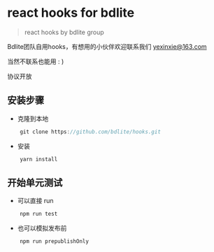 # react hooks for bdlite

> react hooks by bdlite group

Bdlite团队自用hooks，有想用的小伙伴欢迎联系我们 yexinxie@163.com

当然不联系也能用 : )

协议开放


## 安装步骤

- 克隆到本地

```javascript
    git clone https://github.com/bdlite/hooks.git
```

- 安装

```javascript
    yarn install
```

## 开始单元测试

- 可以直接 run

```javascript
    npm run test
```

- 也可以模拟发布前

```javascript
    npm run prepublishOnly
```